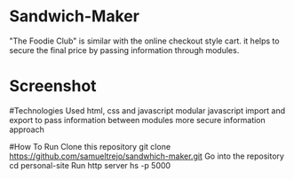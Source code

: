 # Sandwich-Maker

  "The Foodie Club" is similar with the  online checkout style cart. it helps to secure the final price by passing information through modules.

# Screenshot 

#Technologies Used
  html, css and javascript
  modular javascript
  import and export to pass information between modules
  more secure information approach

#How To Run
  Clone this repository
  git clone https://github.com/samueltrejo/sandwhich-maker.git
  Go into the repository
  cd personal-site
  Run http server
  hs -p 5000


